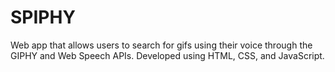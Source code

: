# SPIPHY
Web app that allows users to search for gifs using their voice through the GIPHY and Web Speech APIs. Developed using HTML, CSS, and JavaScript.
